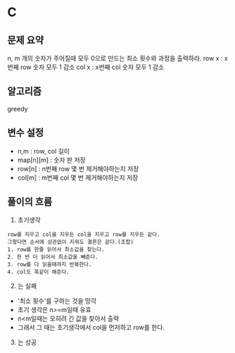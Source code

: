 # C

## 문제 요약
n, m 개의 숫자가 주어질때 모두 0으로 만드는 최소 횟수와 과정을 출력하라. 
row x : x번째 row 숫자 모두 1 감소 
col x : x번째 col 숫자 모두 1 감소 

## 알고리즘
greedy

## 변수 설정
- n,m : row, col 길이
- map[n][m] : 숫자 판 저장
- row[n] : n번째 row 몇 번 제거해야하는지 저장
- col[m] : m번째 col 몇 번 제거해야하는지 저장

## 풀이의 흐름

1. 초기생각

~~~~
row를 지우고 col을 지우든 col을 지우고 row를 지우든 같다.
그렇다면 순서에 상관없이 지워도 결론은 같다.(조합)
1. row를 한줄 읽어서 최소값을 찾는다.
2. 한 번 더 읽어서 최소값을 빼준다.
3. row를 다 읽을때까지 반복한다.
4. col도 똑같이 해준다.
~~~~

2. 는 실패
- '최소 횟수'를 구하는 것을 망각
- 초기 생각은 n>=m일때 유효
- n<m일때는 오히려 긴 값을 찾아서 출력
- 그래서 그 때는 초기생각에서 col을 먼저하고 row를 한다.

3. 는 성공